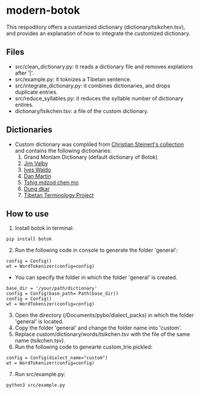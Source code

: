 # modern-botok
This respoditory offers a custamized dictionary (dictionary/tsikchen.tsv), and provides an explanation of how to integrate the customized dictionary.

## Files 
- src/clean_dictionary.py: it reads a dictionary file and removes explations after '|'.
- src/example.py: it toknizes a Tibetan sentence.
- src/integrate_dictionary.py: it combines dictionaries, and drops duplicate entries.
- src/reduce_syllables.py: it reduces the syllable number of dictionary entires.
- dictionary/tsikchen.tsv: a file of the custom dictionary.

## Dictionaries 
- Custom dictionary was compliled from [Christian Steinert's collection](https://github.com/christiansteinert/tibetan-dictionary/tree/master/_input/dictionaries/public) and contains the following dictionaries: 
  1. Grand Monlam Dictionary (default dictionary of Botok)
  2. [Jim Valby](https://github.com/christiansteinert/tibetan-dictionary/blob/master/_input/dictionaries/public/07-JimValby)
  2. [Ives Waldo](https://github.com/christiansteinert/tibetan-dictionary/blob/master/_input/dictionaries/public/08-IvesWaldo)
  3. [Dan Martin](https://github.com/christiansteinert/tibetan-dictionary/blob/master/_input/dictionaries/public/09-DanMartin)
  4. [Tshig mdzod chen mo](https://github.com/christiansteinert/tibetan-dictionary/blob/master/_input/dictionaries/public/25-tshig-mdzod-chen-mo-Tib)
  5. [Dung dkar](https://github.com/christiansteinert/tibetan-dictionary/blob/master/_input/dictionaries/public/34-dung-dkar-tshig-mdzod-chen-mo-Tib)
  6. [Tibetan Terminology Project](https://github.com/christiansteinert/tibetan-dictionary/blob/master/_input/dictionaries/public/48-TibTermProject
)

## How to use
1. Install botok in terminal:
```
pip install botok
```
2. Run the following code in console to generate the folder 'general':
```
config = Config()
wt = WordTokenizer(config=config)
```
* You can specify the folder in which the folder 'general' is created.
```
base_dir = '/your/path/dictionary'
config = Config(base_path= Path(base_dir))
config = Config()
wt = WordTokenizer(config=config)
```
3. Open the directory (/Documents/pybo/dialect_packs) in which the folder 'general' is located. 
4. Copy the folder 'general' and change the folder name into 'custom'.
5. Replace custom/dictionary/words/tsikchen.tsv with the file of the same name (tsikchen.tsv).
6. Run the following code to genearte custom_trie.pickled:
```
config = Config(dialect_name="custom")
wt = WordTokenizer(config=config)
```
7. Run src/example.py:
```
python3 src/example.py
```
